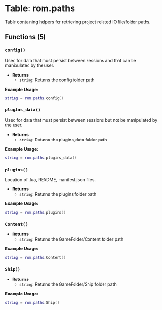 # Table: rom.paths

Table containing helpers for retrieving project related IO file/folder paths.

## Functions (5)

### `config()`

Used for data that must persist between sessions and that can be manipulated by the user.

- **Returns:**
  - `string`: Returns the config folder path

**Example Usage:**
```lua
string = rom.paths.config()
```

### `plugins_data()`

Used for data that must persist between sessions but not be manipulated by the user.

- **Returns:**
  - `string`: Returns the plugins_data folder path

**Example Usage:**
```lua
string = rom.paths.plugins_data()
```

### `plugins()`

Location of .lua, README, manifest.json files.

- **Returns:**
  - `string`: Returns the plugins folder path

**Example Usage:**
```lua
string = rom.paths.plugins()
```

### `Content()`

- **Returns:**
  - `string`: Returns the GameFolder/Content folder path

**Example Usage:**
```lua
string = rom.paths.Content()
```

### `Ship()`

- **Returns:**
  - `string`: Returns the GameFolder/Ship folder path

**Example Usage:**
```lua
string = rom.paths.Ship()
```


